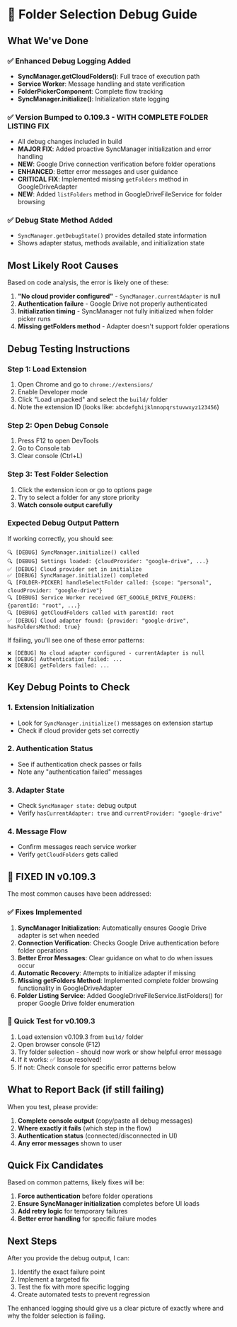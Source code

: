 # 🚨 Folder Selection Debug Guide

## What We've Done

### ✅ Enhanced Debug Logging Added

- **SyncManager.getCloudFolders()**: Full trace of execution path
- **Service Worker**: Message handling and state verification
- **FolderPickerComponent**: Complete flow tracking
- **SyncManager.initialize()**: Initialization state logging

### ✅ Version Bumped to 0.109.3 - WITH COMPLETE FOLDER LISTING FIX

- All debug changes included in build
- **MAJOR FIX**: Added proactive SyncManager initialization and error handling
- **NEW**: Google Drive connection verification before folder operations
- **ENHANCED**: Better error messages and user guidance
- **CRITICAL FIX**: Implemented missing `getFolders` method in GoogleDriveAdapter
- **NEW**: Added `listFolders` method in GoogleDriveFileService for folder browsing

### ✅ Debug State Method Added

- `SyncManager.getDebugState()` provides detailed state information
- Shows adapter status, methods available, and initialization state

## Most Likely Root Causes

Based on code analysis, the error is likely one of these:

1. **"No cloud provider configured"** - `SyncManager.currentAdapter` is null
2. **Authentication failure** - Google Drive not properly authenticated
3. **Initialization timing** - SyncManager not fully initialized when folder picker runs
4. **Missing getFolders method** - Adapter doesn't support folder operations

## Debug Testing Instructions

### Step 1: Load Extension

1. Open Chrome and go to `chrome://extensions/`
2. Enable Developer mode
3. Click "Load unpacked" and select the `build/` folder
4. Note the extension ID (looks like: `abcdefghijklmnopqrstuvwxyz123456`)

### Step 2: Open Debug Console

1. Press F12 to open DevTools
2. Go to Console tab
3. Clear console (Ctrl+L)

### Step 3: Test Folder Selection

1. Click the extension icon or go to options page
2. Try to select a folder for any store priority
3. **Watch console output carefully**

### Expected Debug Output Pattern

If working correctly, you should see:

```
🔍 [DEBUG] SyncManager.initialize() called
🔍 [DEBUG] Settings loaded: {cloudProvider: "google-drive", ...}
✅ [DEBUG] Cloud provider set in initialize
✅ [DEBUG] SyncManager.initialize() completed
🔍 [FOLDER-PICKER] handleSelectFolder called: {scope: "personal", cloudProvider: "google-drive"}
🔍 [DEBUG] Service Worker received GET_GOOGLE_DRIVE_FOLDERS: {parentId: "root", ...}
🔍 [DEBUG] getCloudFolders called with parentId: root
✅ [DEBUG] Cloud adapter found: {provider: "google-drive", hasFoldersMethod: true}
```

If failing, you'll see one of these error patterns:

```
❌ [DEBUG] No cloud adapter configured - currentAdapter is null
❌ [DEBUG] Authentication failed: ...
❌ [DEBUG] getFolders failed: ...
```

## Key Debug Points to Check

### 1. Extension Initialization

- Look for `SyncManager.initialize()` messages on extension startup
- Check if cloud provider gets set correctly

### 2. Authentication Status

- See if authentication check passes or fails
- Note any "authentication failed" messages

### 3. Adapter State

- Check `SyncManager state:` debug output
- Verify `hasCurrentAdapter: true` and `currentProvider: "google-drive"`

### 4. Message Flow

- Confirm messages reach service worker
- Verify `getCloudFolders` gets called

## 🎯 FIXED IN v0.109.3

The most common causes have been addressed:

### ✅ **Fixes Implemented**

1. **SyncManager Initialization**: Automatically ensures Google Drive adapter is set when needed
2. **Connection Verification**: Checks Google Drive authentication before folder operations
3. **Better Error Messages**: Clear guidance on what to do when issues occur
4. **Automatic Recovery**: Attempts to initialize adapter if missing
5. **Missing getFolders Method**: Implemented complete folder browsing functionality in GoogleDriveAdapter
6. **Folder Listing Service**: Added GoogleDriveFileService.listFolders() for proper Google Drive folder enumeration

### 🧪 **Quick Test for v0.109.3**

1. Load extension v0.109.3 from `build/` folder
2. Open browser console (F12)
3. Try folder selection - should now work or show helpful error message
4. If it works: ✅ Issue resolved!
5. If not: Check console for specific error patterns below

## What to Report Back (if still failing)

When you test, please provide:

1. **Complete console output** (copy/paste all debug messages)
2. **Where exactly it fails** (which step in the flow)
3. **Authentication status** (connected/disconnected in UI)
4. **Any error messages** shown to user

## Quick Fix Candidates

Based on common patterns, likely fixes will be:

1. **Force authentication** before folder operations
2. **Ensure SyncManager initialization** completes before UI loads
3. **Add retry logic** for temporary failures
4. **Better error handling** for specific failure modes

## Next Steps

After you provide the debug output, I can:

1. Identify the exact failure point
2. Implement a targeted fix
3. Test the fix with more specific logging
4. Create automated tests to prevent regression

The enhanced logging should give us a clear picture of exactly where and why the folder selection is failing.
